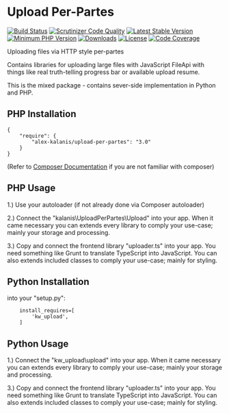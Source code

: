 # Upload Per-Partes

[![Build Status](https://app.travis-ci.com/alex-kalanis/upload-per-partes.svg?branch=master)](https://app.travis-ci.com/github/alex-kalanis/upload-per-partes)
[![Scrutinizer Code Quality](https://scrutinizer-ci.com/g/alex-kalanis/upload-per-partes/badges/quality-score.png?b=master)](https://scrutinizer-ci.com/g/alex-kalanis/upload-per-partes/?branch=master)
[![Latest Stable Version](https://poser.pugx.org/alex-kalanis/upload-per-partes/v/stable.svg?v=1)](https://packagist.org/packages/alex-kalanis/upload-per-partes)
[![Minimum PHP Version](https://img.shields.io/badge/php-%3E%3D%207.3-8892BF.svg)](https://php.net/)
[![Downloads](https://img.shields.io/packagist/dt/alex-kalanis/upload-per-partes.svg?v1)](https://packagist.org/packages/alex-kalanis/upload-per-partes)
[![License](https://poser.pugx.org/alex-kalanis/upload-per-partes/license.svg?v=1)](https://packagist.org/packages/alex-kalanis/upload-per-partes)
[![Code Coverage](https://scrutinizer-ci.com/g/alex-kalanis/upload-per-partes/badges/coverage.png?b=master&v=1)](https://scrutinizer-ci.com/g/alex-kalanis/upload-per-partes/?branch=master)

Uploading files via HTTP style per-partes

Contains libraries for uploading large files with JavaScript FileApi
with things like real truth-telling progress bar or available upload resume.

This is the mixed package - contains sever-side implementation in Python and PHP.

## PHP Installation

```
{
    "require": {
        "alex-kalanis/upload-per-partes": "3.0"
    }
}
```

(Refer to [Composer Documentation](https://github.com/composer/composer/blob/master/doc/00-intro.md#introduction) if you are not
familiar with composer)


## PHP Usage

1.) Use your autoloader (if not already done via Composer autoloader)

2.) Connect the "kalanis\UploadPerPartes\Upload" into your app. When it came necessary
you can extends every library to comply your use-case; mainly your storage and
processing.

3.) Copy and connect the frontend library "uploader.ts" into your app. You need
something like Grunt to translate TypeScript into JavaScript. You can also extends
included classes to comply your use-case; mainly for styling.

## Python Installation

into your "setup.py":

```
    install_requires=[
        'kw_upload',
    ]
```

## Python Usage

1.) Connect the "kw_upload\upload" into your app. When it came necessary
you can extends every library to comply your use-case; mainly your storage and
processing.

3.) Copy and connect the frontend library "uploader.ts" into your app. You need
something like Grunt to translate TypeScript into JavaScript. You can also extends
included classes to comply your use-case; mainly for styling.
